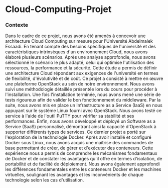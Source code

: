 # Cloud-Computing-Projet
### Contexte
Dans le cadre de ce projet, nous avons été amenés à concevoir une architecture Cloud Computing sur mesure pour l'Université Abdelmalek Essaadi. En tenant compte des besoins spécifiques de l'université et des caractéristiques intrinsèques d'un environnement Cloud, nous avons élaboré plusieurs scénarios. Après une analyse approfondie, nous avons sélectionné le scénario le plus adapté, celui qui optimise l'utilisation des ressources, la performance et la sécurité. Cette étude a permis de définir une architecture Cloud répondant aux exigences de l'université en termes de flexibilité, d'évolutivité et de coût.
Ce projet a consisté à mettre en œuvre une plateforme OpenStack au sein de notre environnement. Nous avons suivi une méthodologie détaillée présentée lors du cours pour procéder à l'installation. Une fois l'installation terminée, nous avons mené une série de tests rigoureux afin de valider le bon fonctionnement du middleware. Par la suite, nous avons mis en place un Infrastructure as a Service (IaaS) en nous appuyant sur le système Linux fourni avec OpenStack. Nous avons testé ce service à l'aide de l'outil PuTTY pour vérifier sa stabilité et ses performances. Enfin, nous avons développé et déployé un Software as a Service (SaaS) personnalisé, démontrant ainsi la capacité d'OpenStack à supporter différents types de services.
Ce dernier projet a porté sur l'exploration de la technologie Docker. Après avoir installé et configuré Docker sous Linux, nous avons acquis une maîtrise des commandes de base permettant de créer, de gérer et d'exécuter des conteneurs. Cette expérience nous a permis de comprendre les mécanismes fondamentaux de Docker et de constater les avantages qu'il offre en termes d'isolation, de portabilité et de facilité de déploiement. Nous avons également approfondi les différences fondamentales entre les conteneurs Docker et les machines virtuelles, soulignant les avantages et les inconvénients de chaque technologie selon les cas d'utilisation.
